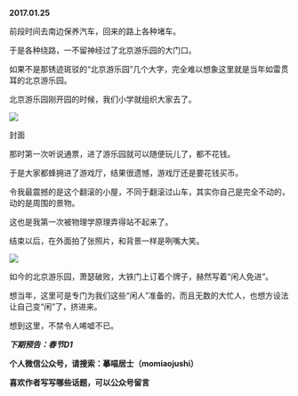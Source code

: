 
          
            
**2017.01.25**

前段时间去南边保养汽车，回来的路上各种堵车。

于是各种绕路，一不留神经过了北京游乐园的大门口。

如果不是那锈迹斑驳的“北京游乐园”几个大字，完全难以想象这里就是当年如雷贯耳的北京游乐园。

北京游乐园刚开园的时候，我们小学就组织大家去了。




![](//upload-images.jianshu.io/upload_images/51001-dd81068b1d0315cd.jpg)

封面


那时第一次听说通票，进了游乐园就可以随便玩儿了，都不花钱。

于是大家都蜂拥进了游戏厅，结果很遗憾，游戏厅还是要花钱买币。

令我最震撼的是这个翻滚的小屋，不同于翻滚过山车，其实你自己是完全不动的，动的是周围的景物。

这也是我第一次被物理学原理弄得站不起来了。

结束以后，在外面拍了张照片，和背景一样是咧嘴大笑。




![](//upload-images.jianshu.io/upload_images/51001-e869bee1e80276f3.jpg)




如今的北京游乐园，萧瑟破败，大铁门上订着个牌子，赫然写着“闲人免进”。

想当年，这里可是专门为我们这些“闲人”准备的，而且无数的大忙人，也想方设法让自己变“闲”了，挤进来。

想到这里，不禁令人唏嘘不已。


***下期预告：春节D1***


**个人微信公众号，请搜索：摹喵居士（momiaojushi）**

**喜欢作者写写哪些话题，可以公众号留言**

          
        